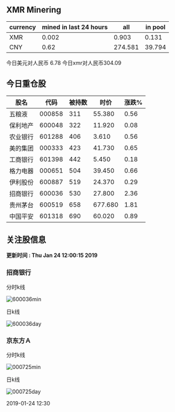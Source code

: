 ## XMR Minering

|currency|mined in last 24 hours|all|in pool|
|---|---|---|---|
|XMR|0.002|0.903|0.131|
|CNY|0.62|274.581|39.794|

今日美元对人民币 6.78	今日xmr对人民币304.09


## 今日重仓股 

|股名|代码|被持数|时价|涨跌%|
|---|---|---|---|---|
|五粮液|000858|311|55.380|0.56|
|保利地产|600048|322|11.920|0.08|
|农业银行|601288|406|3.610|0.56|
|美的集团|000333|423|41.730|0.65|
|工商银行|601398|442|5.450|0.18|
|格力电器|000651|504|39.450|0.66|
|伊利股份|600887|519|24.370|0.29|
|招商银行|600036|530|27.800|2.36|
|贵州茅台|600519|658|677.680|1.81|
|中国平安|601318|690|60.020|0.89|

## 关注股信息
**更新时间 : Thu Jan 24 12:00:15 2019**
### 招商银行 
分时k线

![600036min](http://image.sinajs.cn/newchart/min/n/sh600036.gif)

日k线

![600036day](http://image.sinajs.cn/newchart/daily/n/sh600036.gif)

### 京东方Ａ 
分时k线

![000725min](http://image.sinajs.cn/newchart/min/n/sz000725.gif)

日k线

![000725day](http://image.sinajs.cn/newchart/daily/n/sz000725.gif)

2019-01-24 12:30